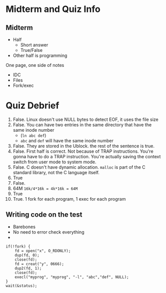 # Midterm and Quiz Info

## Midterm

* Half
  * Short answer
  * True/False
* Other half is programming

One page, one side of notes

* IDC 
* Files
* Fork/exec

# Quiz Debrief

1. False. Linux doesn't use NULL bytes to detect EOF, it uses the file size
2. False. You can have two entries in the same directory that have the same inode number 
    * (`ln abc def`)
    * `abc` and `def` will have the same inode number
3. False. They are stored in the Ublock. the rest of the sentence is true.
4. False. First half is correct. Not because of TRAP instructions. You're gonna have to do a TRAP instruction. You're actually saving the context switch from user mode to system mode.
5. False. C doesn't have dynamic allocation. `malloc` is part of the C standard library, not the C language itself.
6. True
7. False. 
8. 64M ```16k/4*16k = 4k*16k = 64M```
9. True
10. True. 1 fork for each program, 1 exec for each program

## Writing code on the test

* Barebones
* No need to error check everything
* 

```
if(!fork) {
    fd = open("x", O_RDONLY);
    dup(fd, 0);
    close(fd);
    fd = creat("y", 0666);
    dup2(fd, 1);
    close(fd);
    execl("myprog", "myprog", "-l", "abc","def", NULL);
}
wait(&status);